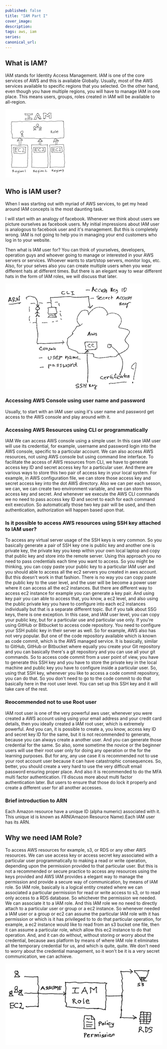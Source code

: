 ```yaml
---
published: false
title: "IAM Part I"
cover_image:
description:
tags: aws, iam
series:
canonical_url:
---
```


## What is IAM?
IAM stands for Identity Access Management. IAM is one of the core services of AWS and this is available Globally. Usually, most of the AWS services available to specific regions that you selected. On the other hand, even though you have multiple regions, you will have to manage IAM in one place. This means users, groups, roles created in IAM will be available to all-region.


![IAM Global Service](./assets/1-iam.png)

## Who is IAM user? 
When I was starting out with myriad of AWS services, to get my head around IAM concepts is the most daunting task. 

I will start with an analogy of facebook. Whenever we think about users we picture ourselves as facebook users. My initial impressions about IAM user is analogous to facebook user and it's management. But this is completely wrong. IAM is not going to help you in managing your end customers who log in to your website. 

Then what is IAM user for? You can think of yourselves, developers, operation guys and whoever going to manage or interested in your AWS servers or services. Whoever wants to start/stop servers, monitor logs, etc. Also, for your selves also you can create multiple users when you wear different hats at different times. But there is an elegant way to wear different hats in the form of IAM roles, we will discuss that later. 

![IAM Users](./assets/2-iam.png)

### Accessing AWS Console using user name and password
Usually, to start with an IAM user using it's user name and password get access to the AWS console and play around with it. 

### Accessing AWS Resources using CLI or programmatically
IAM We can access AWS console using a simple user. In this case IAM user will use its credential, for example, username and password login into the AWS console, specific to a particular account. We can also access AWS resources, not using AWS console but using command line interface. To facilitate the access of AWS resources from CLI, we have to generate access key ID and secret access key for a particular user. And there are various ways to store this two pair of access key in your local system. For example, in AWS configuration file, we can store those access key and secret access key into the dot AWS directory. Also we can per each sesson, we can, we can create two environment variable, and we can store this access key and secret. And whenever we execute the AWS CLI commands we no need to pass access key ID and secret to each for each command exit execution. So automatically those two key pair will be used, and then authentication, authorization will happen based upon that.

### Is it possible to access AWS resources using SSH key attached to IAM user?

To access any virtual server usage of the SSH keys is very common. So you basically generate a pair of SSH key one is public key and another one is private key, the private key you keep within your own local laptop and copy that public key and store into the remote server. Using this approach you no need to pass credentials each time you want to access. So you might be thinking, you can copy paste your public key to a particular IAM user and you should able to access all the ec2 servers you created in aws account. But this doesn't work in that fashion. There is no way you can copy paste the public key to the user level, and the user will be become a power user where it can access all the ec2 instances. But there are different way to access ec2 instance for example you can generate a key pair. And using key pair you can able to access that, you know, a ec2 level, and also using the public private key you have to configure into each ec2 instances individually but that is a separate different topic. But if you talk about SSG keys, there is one exception. In this case, and IAM user level, you can copy your public key, but for a particular use and particular use only. If you're using GitHub or Bitbucket to access code repository. You need to configure your SSH public key in their server as well. So for example, AWS also has not very popular. But one of the code repository available which is known as code commit, which is the AWS managed service. It is basically, similar to GitHub, GitHub or Bitbucket where equally you create your Git repository and you can basically there's a git repository and you can use all your git commands. So to access code commit from a user point of view, you have to generate this SSH key and you have to store the private key in the local machine and public key you have to configure inside a particular user. So, using that SSH key, whenever you like to access a code commit repository, you can do that. So you don't need to go to the code commit to do that basically here in the root user level. You can set up this SSH key and it will take care of the rest. 

### Reocommended not to use Root user
IAM root user is one of the very powerful aws user, whenever you were created a AWS account using using your email address and your credit card details, then you ideally created a IAM root user, which is extremely powerful. And you can, it is possible to create a, you know, access key ID and secret key ID for the same, but it is not recommended to generate, because you can always create a another user. And you can generate those credential for the same. So also, some sometime the novice or the beginner users will use their root user only for doing any operation or the for the learning purposes. But for any, any use case it is recommended not to use your root account user because it can have catastrophic consequences. So, better, you should create a very hard to use the very difficult email password ensuring proper place. And also it is recommended to do the MFA multi factor authentication. I'll discuss more about multi factor authentication later. But users to ensure that those do lock it properly and create a different user for all another accesses. 


### Brief introduction to ARN
Each Amazon resource have a unique ID (alpha numeric) associated with it. This unique id is known as ARN(Amazon Resource Name).Each IAM user has its ARN. 

## Why we need IAM Role?
To access AWS resources for example, s3, or RDS or any other AWS resources. We can use access key or access secret key associated with a particular user programmatically to making a read or write operation, depending upon the permission provided to that particular user. But this is not a recommended or secure practice to access any resources using the keys provided and AWS IAM provides a elegant way to manage the permission and provide a secure way of communication, by means of IAM role. So IAM role, basically is a logical entity created where we can associated a particular permission for read or write access to s3, or to read only access to a RDS database. So whichever the permission we needed. We can associate it to a IAM role. And this IAM role we no need to directly attach to a particular user or group or a ec2 instance. So whenever needed a IAM user or a group or ec2 can assume the particular IAM role with it has permission or which is it has privileged to to do that particular operation, for example, a ec2 instance would like to read from an s3 bucket one file, then it can assume a particular role, which allow this ec2 instance to do that operation. And, and it can do without, without storing or worry about the credential, because aws platform by means of where IAM role it eliminates all the temporary credential for us, and which is quite, quite. We don't need to worry about the credential management, so it won't be it is a very secret communication, we can achieve.

![IAM Role](./assets/3-iam.png)